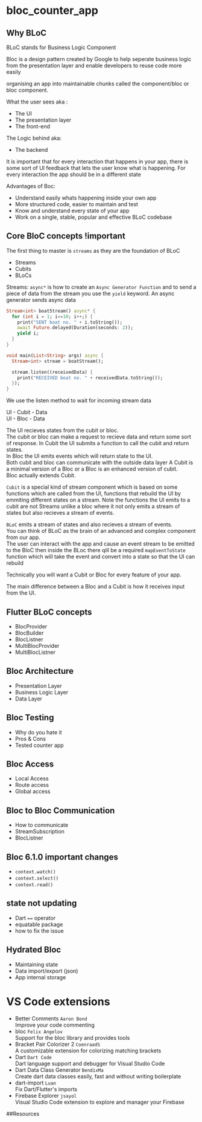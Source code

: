 # bloc_counter_app

## Why BLoC
BLoC stands for Business Logic Component  

Bloc is a design pattern created by Google to help seperate business logic from the presentation layer and enable developers to reuse code more easily

organising an app into maintainable chunks called the  component/bloc or bloc component.  

What the user sees aka :
- The UI  
- The presentation layer
- The front-end

The Logic behind aka:
- The backend

It is important that for every interaction that happens in your app, there is some sort of UI feedback that lets the user know what is happening.
For every interaction the app should be in a different state  

Advantages of Boc:
- Understand easily whats happening inside your own app
- More structured code, easier to maintain and test
- Know and understand every state of your app
- Work on a single, stable, popular and effective BLoC codebase

## Core BloC concepts !important
The first thing to master is `streams` as they are the foundation of BLoC
- Streams
- Cubits
- BLoCs

Streams: `async*` is how to create an `Async Generator Function` and to send a piece of data from the stream you use the `yield` keyword. An async generator sends async data
```dart
Stream<int> boatStream() async* {
  for (int i = 1; i<=10; i++;) {
    print("SENT boat no. " + i.toString());
    await Future.delayed(Duration(seconds: 2));
    yield i;
  }
}

void main(List<String> args) async {
  Stream<int> stream = boatStream();

  stream.listen((receivedData) {
    print("RECEIVED boat no. " + receivedData.toString());
  });
}
```
We use the listen method to wait for incoming stream data

UI - Cubit - Data  
UI - Bloc - Data

The UI recieves states from the cubit or bloc.  
The cubit or bloc can make a request to recieve data and return some sort of response.
In Cubit  the UI submits a function to call the cubit and return states.  
In Bloc the UI emits events which will return state to the UI.  
Both cubit and bloc can communicate with the outside data layer
A Cubit is a minimal version of a Bloc or a Bloc is an enhanced version of cubit.  
Bloc actually extends Cubit.

`Cubit` is a special kind of stream component which is based on some functions which are called from the UI, functions that rebuild the UI by emmiting different states on a stream. Note the functions the UI emits to a cubit are not Streams unlike a bloc where it not only emits a stream of states but also recieves a stream of events.  

`BLoC` emits a stream of states and also recieves a stream of events.  
You can think of BLoC as the brain of an advanced and complex component from our app.  
The user can interact with the app and cause an event stream to be emitted to the BloC then inside the BLoc there qill be a required `mapEventToState` function which will take the event and convert into a state so that the UI can rebuild  

Technically you will want a Cubit or Bloc for every feature of your app.  

The main difference between a Bloc and a Cubit is how it receives input from the UI. 

## Flutter BLoC concepts
- BlocProvider
- BlocBuilder
- BlocListner
- MultiBlocProvider
- MultiBlocListner

## Bloc Architecture
- Presentation Layer
- Business Logic Layer
- Data Layer

## Bloc Testing
- Why do you hate it
- Pros & Cons
- Tested counter app

## Bloc Access
- Local Access
- Route access
- Global access

## Bloc to Bloc Communication
- How to communicate
- StreamSubscription
- BlocListner

## Bloc 6.1.0 important changes
- `context.watch()`
- `context.select()`
- `context.read()`

## state not updating
- Dart `==` operator
- equatable package
- how to fix the issue

## Hydrated Bloc
- Maintaining state
- Data import/export (json)
- App internal storage

# VS Code extensions
- Better Comments `Aaron Bond`   
Improve your code commenting
- bloc `Felix Angelov`  
Support for the bloc library and provides tools
- Bracket Pair Colorizer 2 `CoenraadS`  
A customizable extension for colorizing matching brackets
- Dart `Dart Code`  
Dart language support and debugger for Visual Studio Code
- Dart Data Class Generator `BendixMa`  
Create dart data classes easily, fast and without writing boilerplate
- dart-import `Luan`  
Fix Dart/Flutter's imports
- Firebase Explorer `jsayol`  
Visual Studio Code extension to explore and manager your Firebase 


##Resources